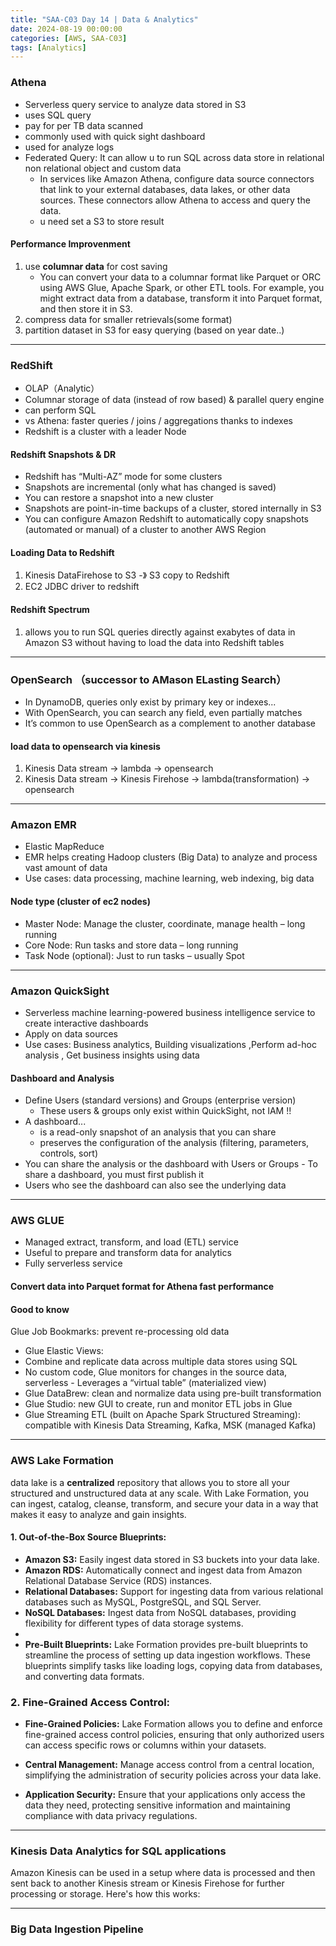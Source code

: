 ```yaml
---
title: "SAA-C03 Day 14 | Data & Analytics"
date: 2024-08-19 00:00:00
categories: [AWS, SAA-C03]
tags: [Analytics]
---
```



### Athena
- Serverless query service to analyze data stored in S3
- uses SQL query
- pay for per TB data scanned
- commonly used with quick sight dashboard
- used for analyze logs
- Federated Query: It can allow u to run SQL across data store in relational non relational object and custom data
  - In services like Amazon Athena, configure data source connectors that link to your external databases, data lakes, or other data sources. These connectors allow Athena to access and query the data.
  - u need set a S3 to store result
#### Performance Improvenment
1. use **columnar data** for cost saving
   - You can convert your data to a columnar format like Parquet or ORC using AWS Glue, Apache Spark, or other ETL tools. For example, you might extract data from a database, transform it into Parquet format, and then store it in S3.
2. compress data for smaller retrievals(some format)
3. partition dataset in S3 for easy querying (based on year date..)

---

### RedShift
- OLAP（Analytic）
- Columnar storage of data (instead of row based) & parallel query engine
- can perform SQL
- vs Athena: faster queries / joins / aggregations thanks to indexes
- Redshift is a cluster with a leader Node


#### Redshift Snapshots & DR
- Redshift has “Multi-AZ” mode for some clusters
- Snapshots are incremental (only what has changed is saved)
- You can restore a snapshot into a new cluster
- Snapshots are point-in-time backups of a cluster, stored internally in S3
- You can configure Amazon Redshift to automatically copy snapshots (automated or manual) of a cluster to another AWS Region


#### Loading Data to Redshift
1. Kinesis DataFirehose to S3 -》 S3 copy to Redshift
2. EC2 JDBC driver to redshift


#### Redshift Spectrum
1. allows you to run SQL queries directly against exabytes of data in Amazon S3 without having to load the data into Redshift tables
---

### OpenSearch （successor to AMason ELasting Search）
- In DynamoDB, queries only exist by primary key or indexes... 
- With OpenSearch, you can search any field, even partially matches
- It’s common to use OpenSearch as a complement to another database

#### load data to opensearch via kinesis
1. Kinesis Data stream -> lambda -> opensearch
2. Kinesis Data stream -> Kinesis Firehose -> lambda(transformation) -> opensearch
---

### Amazon EMR
- Elastic MapReduce
- EMR helps creating Hadoop clusters (Big Data) to analyze and process vast amount of data
- Use cases: data processing, machine learning, web indexing, big data

#### Node type (cluster of ec2 nodes)
- Master Node: Manage the cluster, coordinate, manage health – long running 
- Core Node: Run tasks and store data – long running
- Task Node (optional): Just to run tasks – usually Spot

---
### Amazon QuickSight
- Serverless machine learning-powered business intelligence service to create interactive dashboards
- Apply on data sources
- Use cases: Business analytics,  Building visualizations ,Perform ad-hoc analysis , Get business insights using data

#### Dashboard and Analysis
- Define Users (standard versions) and Groups (enterprise version)
  - These users & groups only exist within QuickSight, not IAM !!
- A dashboard...
  - is a read-only snapshot of an analysis that you can share
  - preserves the configuration of the analysis (filtering, parameters, controls, sort)
- You can share the analysis or the dashboard with Users or Groups - To share a dashboard, you must first publish it
- Users who see the dashboard can also see the underlying data
  
--- 
### AWS GLUE
- Managed extract, transform, and load (ETL) service 
- Useful to prepare and transform data for analytics
- Fully serverless service

#### Convert data into Parquet format for Athena fast performance



#### Good to know
Glue Job Bookmarks: prevent re-processing old data
- Glue Elastic Views:
- Combine and replicate data across multiple data stores using SQL
- No custom code, Glue monitors for changes in the source data, serverless - Leverages a “virtual table” (materialized view)
- Glue DataBrew: clean and normalize data using pre-built transformation
- Glue Studio: new GUI to create, run and monitor ETL jobs in Glue
- Glue Streaming ETL (built on Apache Spark Structured Streaming): compatible with Kinesis Data Streaming, Kafka, MSK (managed Kafka)


---

### AWS Lake Formation
data lake is a **centralized** repository that allows you to store all your structured and unstructured data at any scale. With Lake Formation, you can ingest, catalog, cleanse, transform, and secure your data in a way that makes it easy to analyze and gain insights.

#### 1. Out-of-the-Box Source Blueprints:

- **Amazon S3:** Easily ingest data stored in S3 buckets into your data lake.
- **Amazon RDS:** Automatically connect and ingest data from Amazon Relational Database Service (RDS) instances.
- **Relational Databases:** Support for ingesting data from various relational databases such as MySQL, PostgreSQL, and SQL Server.
- **NoSQL Databases:** Ingest data from NoSQL databases, providing flexibility for different types of data storage systems.
- 
- **Pre-Built Blueprints:** Lake Formation provides pre-built blueprints to streamline the process of setting up data ingestion workflows. These blueprints simplify tasks like loading logs, copying data from databases, and converting data formats.

### 2. Fine-Grained Access Control:

- **Fine-Grained Policies:** Lake Formation allows you to define and enforce fine-grained access control policies, ensuring that only authorized users can access specific rows or columns within your datasets.

- **Central Management:** Manage access control from a central location, simplifying the administration of security policies across your data lake.

- **Application Security:** Ensure that your applications only access the data they need, protecting sensitive information and maintaining compliance with data privacy regulations.


---

### Kinesis Data Analytics for SQL applications
Amazon Kinesis can be used in a setup where data is processed and then sent back to another Kinesis stream or Kinesis Firehose for further processing or storage. Here's how this works:


--- 

### Big Data Ingestion Pipeline
